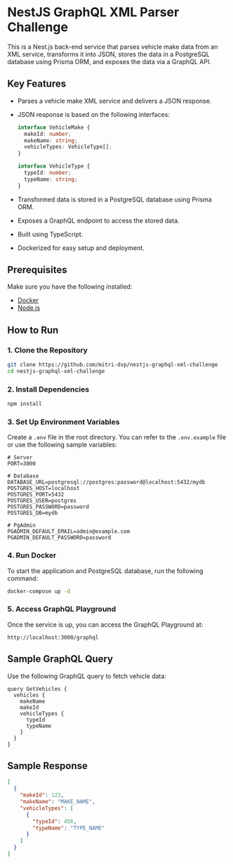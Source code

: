 # NestJS GraphQL XML Parser Challenge

This is a Nest.js back-end service that parses vehicle make data from an XML service, transforms it into JSON, stores the data in a PostgreSQL database using Prisma ORM, and exposes the data via a GraphQL API.

## Key Features

- Parses a vehicle make XML service and delivers a JSON response.
- JSON response is based on the following interfaces:

  ```ts
  interface VehicleMake {
    makeId: number;
    makeName: string;
    vehicleTypes: VehicleType[];
  }

  interface VehicleType {
    typeId: number;
    typeName: string;
  }
  ```

- Transformed data is stored in a PostgreSQL database using Prisma ORM.
- Exposes a GraphQL endpoint to access the stored data.
- Built using TypeScript.
- Dockerized for easy setup and deployment.

## Prerequisites

Make sure you have the following installed:

- [Docker](https://www.docker.com/get-started)
- [Node.js](https://nodejs.org/)

## How to Run

### 1. Clone the Repository

```bash
git clone https://github.com/mitri-dvp/nestjs-graphql-xml-challenge
cd nestjs-graphql-xml-challenge
```

### 2. Install Dependencies

```bash
npm install
```

### 3. Set Up Environment Variables

Create a `.env` file in the root directory. You can refer to the `.env.example` file or use the following sample variables:

```.env
# Server
PORT=3000

# Database
DATABASE_URL=postgresql://postgres:password@localhost:5432/mydb
POSTGRES_HOST=localhost
POSTGRES_PORT=5432
POSTGRES_USER=postgres
POSTGRES_PASSWORD=password
POSTGRES_DB=mydb

# PgAdmin
PGADMIN_DEFAULT_EMAIL=admin@example.com
PGADMIN_DEFAULT_PASSWORD=password
```

### 4. Run Docker

To start the application and PostgreSQL database, run the following command:

```bash
docker-compose up -d
```

### 5. Access GraphQL Playground

Once the service is up, you can access the GraphQL Playground at:

```
http://localhost:3000/graphql
```

## Sample GraphQL Query

Use the following GraphQL query to fetch vehicle data:

```gql
query GetVehicles {
  vehicles {
    makeName
    makeId
    vehicleTypes {
      typeId
      typeName
    }
  }
}
```

## Sample Response

```json
[
  {
    "makeId": 123,
    "makeName": "MAKE_NAME",
    "vehicleTypes": [
      {
        "typeId": 456,
        "typeName": "TYPE_NAME"
      }
    ]
  }
]
```
